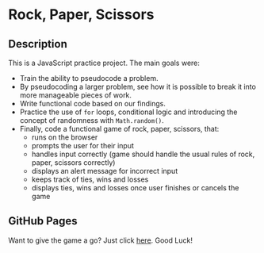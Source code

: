 # Rock, Paper, Scissors

## Description

This is a JavaScript practice project. The main goals were:

- Train the ability to pseudocode a problem.
- By pseudocoding a larger problem, see how it is possible to break it into more manageable pieces of work.
- Write functional code based on our findings.
- Practice the use of `for` loops, conditional logic and introducing the concept of randomness with `Math.random()`.
- Finally, code a functional game of rock, paper, scissors, that:
  - runs on the browser
  - prompts the user for their input
  - handles input correctly (game should handle the usual rules of rock, paper, scissors correctly)
  - displays an alert message for incorrect input
  - keeps track of ties, wins and losses
  - displays ties, wins and losses once user finishes or cancels the game

## GitHub Pages

Want to give the game a go? Just click [here](https://vcdsc.github.io/rock-paper-scissors/). Good Luck!
